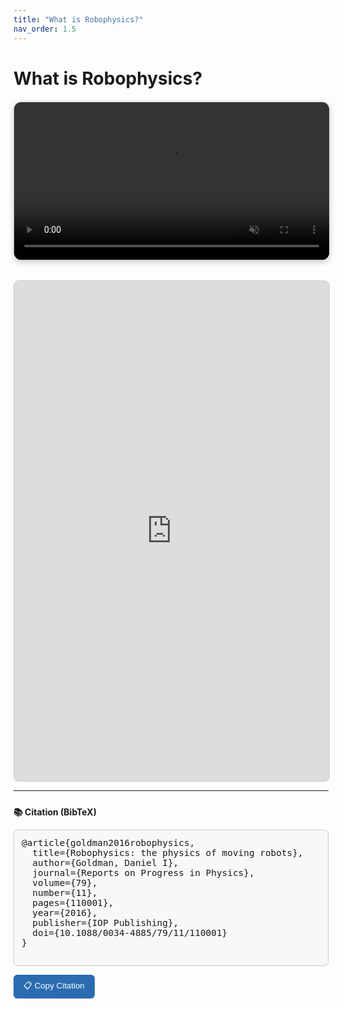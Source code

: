 ```yaml
---
title: "What is Robophysics?"
nav_order: 1.5
---
```


# What is Robophysics? 

<div style="text-align:center; margin-top:20px; margin-bottom:32px;">
  <video autoplay muted loop playsinline
         style="width:100%; max-width:900px; border-radius:12px; border:1px solid #ccc; box-shadow:0 3px 10px rgba(0,0,0,0.2);">
    <source src="files/robo_video.mp4" type="video/mp4">
    Your browser does not support the video tag.
  </video>
</div>

<div style="text-align:center; margin-top:20px;">
  <iframe src="https://iopscience.iop.org/article/10.1088/0034-4885/79/11/110001/pdf"
          width="100%"
          height="800px"
          style="border:1px solid #ccc; border-radius:8px;">
  </iframe>
</div>

---

<div style="margin-top:24px;">
  <b>📚 Citation (BibTeX)</b>
  <pre id="bibtex" style="background:#f8f8f8; border:1px solid #ccc; border-radius:6px; padding:12px; overflow-x:auto; font-size:0.9rem;">
@article{goldman2016robophysics,
  title={Robophysics: the physics of moving robots},
  author={Goldman, Daniel I},
  journal={Reports on Progress in Physics},
  volume={79},
  number={11},
  pages={110001},
  year={2016},
  publisher={IOP Publishing},
  doi={10.1088/0034-4885/79/11/110001}
}
  </pre>

  <button onclick="copyBib()" style="background-color:#2b6cb0; color:white; border:none; padding:8px 16px; border-radius:6px; cursor:pointer;">
    📋 Copy Citation
  </button>
  <span id="copiedMsg" style="margin-left:10px; color:green; display:none;">Copied!</span>
</div>

<script>
function copyBib() {
  const text = document.getElementById("bibtex").innerText;
  navigator.clipboard.writeText(text);
  const msg = document.getElementById("copiedMsg");
  msg.style.display = "inline";
  setTimeout(() => { msg.style.display = "none"; }, 1500);
}
</script>
